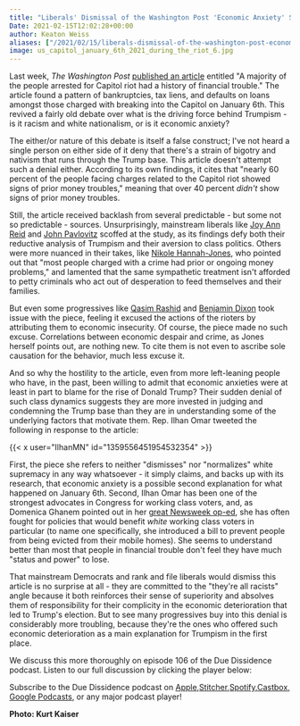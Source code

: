 ```yaml
---
title: "Liberals' Dismissal of the Washington Post 'Economic Anxiety' Study is Predictable and Wrong"
Date: 2021-02-15T12:02:28+00:00
author: Keaton Weiss
aliases: ["/2021/02/15/liberals-dismissal-of-the-washington-post-economic-anxiety-study-is-predictable-and-wrong"]
image: us_capitol_january_6th_2021_during_the_riot_6.jpg
---
```


Last week, *The Washington Post* [published an article](https://www.washingtonpost.com/business/2021/02/10/capitol-insurrectionists-jenna-ryan-financial-problems/) entitled "A majority of the people arrested for Capitol riot had a history of financial trouble." The article found a pattern of bankruptcies, tax liens, and defaults on loans amongst those charged with breaking into the Capitol on January 6th. This revived a fairly old debate over what is the driving force behind Trumpism - is it racism and white nationalism, or is it economic anxiety?

The either/or nature of this debate is itself a false construct; I've not heard a single person on either side of it deny that there's a strain of bigotry and nativism that runs through the Trump base. This article doesn't attempt such a denial either. According to its own findings, it cites that "nearly 60 percent of the people facing charges related to the Capitol riot showed signs of prior money troubles," meaning that over 40 percent *didn't* show signs of prior money troubles.

Still, the article received backlash from several predictable - but some not so predictable - sources. Unsurprisingly, mainstream liberals like [Joy Ann Reid](https://twitter.com/JoyAnnReid/status/1359695992694575113) and [John Pavlovitz](https://twitter.com/johnpavlovitz/status/1359543399922163715) scoffed at the study, as its findings defy both their reductive analysis of Trumpism and their aversion to class politics. Others were more nuanced in their takes, like [Nikole Hannah-Jones](https://twitter.com/nhannahjones/status/1359555187510280194), who pointed out that "most people charged with a crime had prior or ongoing money problems," and lamented that the same sympathetic treatment isn't afforded to petty criminals who act out of desperation to feed themselves and their families. 

But even some progressives like [Qasim Rashid](https://twitter.com/QasimRashid) and [Benjamin Dixon](https://twitter.com/BenjaminPDixon/status/1359969902891827201) took issue with the piece, feeling it excused the actions of the rioters by attributing them to economic insecurity. Of course, the piece made no such excuse. Correlations between economic despair and crime, as Jones herself points out, are nothing new. To cite them is not even to ascribe sole causation for the behavior, much less excuse it.

And so why the hostility to the article, even from more left-leaning people who have, in the past, been willing to admit that economic anxieties were at least in part to blame for the rise of Donald Trump? Their sudden denial of such class dynamics suggests they are more invested in judging and condemning the Trump base than they are in understanding some of the underlying factors that motivate them. Rep. Ilhan Omar tweeted the following in response to the article:

{{< x user="IlhanMN" id="1359556451954532354" >}}

First, the piece she refers to neither "dismisses" nor "normalizes" white supremacy in any way whatsoever - it simply claims, and backs up with its research, that economic anxiety is a possible second explanation for what happened on January 6th. Second, Ilhan Omar has been one of the strongest advocates in Congress for working class voters, and, as Domenica Ghanem pointed out in her [great Newsweek op-ed](https://www.newsweek.com/ilhan-omar-fights-white-working-class-1451330), she has often fought for policies that would benefit *white* working class voters in particular (to name one specifically, she introduced a bill to prevent people from being evicted from their mobile homes). She seems to understand better than most that people in financial trouble don't feel they have much "status and power" to lose.

That mainstream Democrats and rank and file liberals would dismiss this article is no surprise at all - they are committed to the "they're all racists" angle because it both reinforces their sense of superiority and absolves them of responsibility for their complicity in the economic deterioration that led to Trump's election. But to see many progressives buy into this denial is considerably more troubling, because they're the ones who offered such economic deterioration as a main explanation for Trumpism in the first place.

We discuss this more thoroughly on episode 106 of the Due Dissidence podcast. Listen to our full discussion by clicking the player below:

Subscribe to the Due Dissidence podcast on [Apple,](https://podcasts.apple.com/us/podcast/due-dissidence/id1457244081)[Stitcher](https://www.stitcher.com/podcast/due-dissidence)[,](https://podcasts.apple.com/us/podcast/due-dissidence/id1457244081)[Spotify](https://open.spotify.com/show/3jDky0r8Cg0vlYuORwWhaE)[,](https://podcasts.apple.com/us/podcast/due-dissidence/id1457244081)[Castbox](https://castbox.fm/channel/Due-Dissidence%7D-id2086184?country=us)[,](https://podcasts.apple.com/us/podcast/due-dissidence/id1457244081) [Google Podcasts](https://podcasts.google.com/feed/aHR0cHM6Ly9mZWVkcy5zb3VuZGNsb3VkLmNvbS91c2Vycy9zb3VuZGNsb3VkOnVzZXJzOjYwNjI5Njg0NC9zb3VuZHMucnNz), or any major podcast player!

**Photo: Kurt Kaiser**
